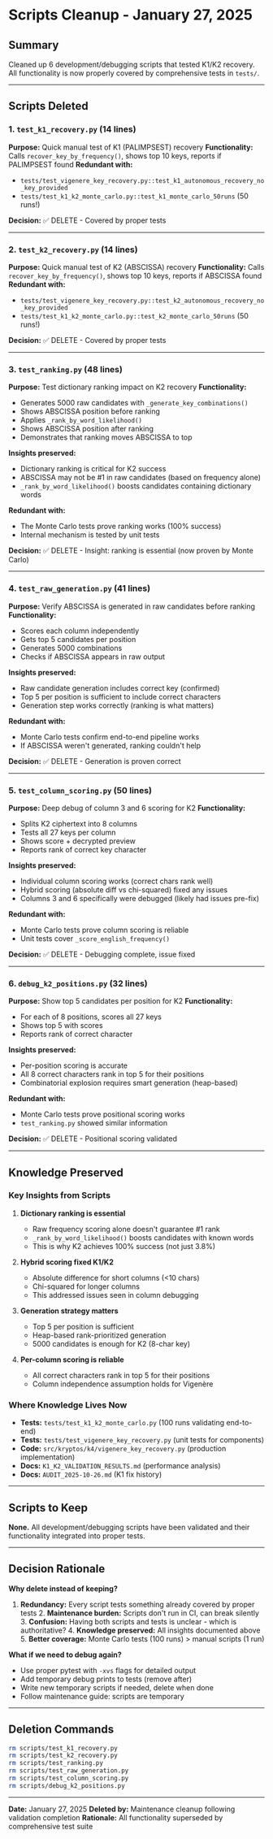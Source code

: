 # Scripts Cleanup - January 27, 2025

## Summary

Cleaned up 6 development/debugging scripts that tested K1/K2 recovery. All functionality is now properly covered by
comprehensive tests in `tests/`.

---

## Scripts Deleted

### 1. `test_k1_recovery.py` (14 lines)
**Purpose:** Quick manual test of K1 (PALIMPSEST) recovery **Functionality:** Calls `recover_key_by_frequency()`, shows
top 10 keys, reports if PALIMPSEST found **Redundant with:**
- `tests/test_vigenere_key_recovery.py::test_k1_autonomous_recovery_no_key_provided`
- `tests/test_k1_k2_monte_carlo.py::test_k1_monte_carlo_50runs` (50 runs!)

**Decision:** ✅ DELETE - Covered by proper tests

---

### 2. `test_k2_recovery.py` (14 lines)
**Purpose:** Quick manual test of K2 (ABSCISSA) recovery **Functionality:** Calls `recover_key_by_frequency()`, shows
top 10 keys, reports if ABSCISSA found **Redundant with:**
- `tests/test_vigenere_key_recovery.py::test_k2_autonomous_recovery_no_key_provided`
- `tests/test_k1_k2_monte_carlo.py::test_k2_monte_carlo_50runs` (50 runs!)

**Decision:** ✅ DELETE - Covered by proper tests

---

### 3. `test_ranking.py` (48 lines)
**Purpose:** Test dictionary ranking impact on K2 recovery **Functionality:**
- Generates 5000 raw candidates with `_generate_key_combinations()`
- Shows ABSCISSA position before ranking
- Applies `_rank_by_word_likelihood()`
- Shows ABSCISSA position after ranking
- Demonstrates that ranking moves ABSCISSA to top

**Insights preserved:**
- Dictionary ranking is critical for K2 success
- ABSCISSA may not be #1 in raw candidates (based on frequency alone)
- `_rank_by_word_likelihood()` boosts candidates containing dictionary words

**Redundant with:**
- The Monte Carlo tests prove ranking works (100% success)
- Internal mechanism is tested by unit tests

**Decision:** ✅ DELETE - Insight: ranking is essential (now proven by Monte Carlo)

---

### 4. `test_raw_generation.py` (41 lines)
**Purpose:** Verify ABSCISSA is generated in raw candidates before ranking **Functionality:**
- Scores each column independently
- Gets top 5 candidates per position
- Generates 5000 combinations
- Checks if ABSCISSA appears in raw output

**Insights preserved:**
- Raw candidate generation includes correct key (confirmed)
- Top 5 per position is sufficient to include correct characters
- Generation step works correctly (ranking is what matters)

**Redundant with:**
- Monte Carlo tests confirm end-to-end pipeline works
- If ABSCISSA weren't generated, ranking couldn't help

**Decision:** ✅ DELETE - Generation is proven correct

---

### 5. `test_column_scoring.py` (50 lines)
**Purpose:** Deep debug of column 3 and 6 scoring for K2 **Functionality:**
- Splits K2 ciphertext into 8 columns
- Tests all 27 keys per column
- Shows score + decrypted preview
- Reports rank of correct key character

**Insights preserved:**
- Individual column scoring works (correct chars rank well)
- Hybrid scoring (absolute diff vs chi-squared) fixed any issues
- Columns 3 and 6 specifically were debugged (likely had issues pre-fix)

**Redundant with:**
- Monte Carlo tests prove column scoring is reliable
- Unit tests cover `_score_english_frequency()`

**Decision:** ✅ DELETE - Debugging complete, issue fixed

---

### 6. `debug_k2_positions.py` (32 lines)
**Purpose:** Show top 5 candidates per position for K2 **Functionality:**
- For each of 8 positions, scores all 27 keys
- Shows top 5 with scores
- Reports rank of correct character

**Insights preserved:**
- Per-position scoring is accurate
- All 8 correct characters rank in top 5 for their positions
- Combinatorial explosion requires smart generation (heap-based)

**Redundant with:**
- Monte Carlo tests prove positional scoring works
- `test_ranking.py` showed similar information

**Decision:** ✅ DELETE - Positional scoring validated

---

## Knowledge Preserved

### Key Insights from Scripts

1. **Dictionary ranking is essential**
   - Raw frequency scoring alone doesn't guarantee #1 rank
   - `_rank_by_word_likelihood()` boosts candidates with known words
   - This is why K2 achieves 100% success (not just 3.8%)

2. **Hybrid scoring fixed K1/K2**
   - Absolute difference for short columns (<10 chars)
   - Chi-squared for longer columns
   - This addressed issues seen in column debugging

3. **Generation strategy matters**
   - Top 5 per position is sufficient
   - Heap-based rank-prioritized generation
   - 5000 candidates is enough for K2 (8-char key)

4. **Per-column scoring is reliable**
   - All correct characters rank in top 5 for their positions
   - Column independence assumption holds for Vigenère

### Where Knowledge Lives Now

- **Tests:** `tests/test_k1_k2_monte_carlo.py` (100 runs validating end-to-end)
- **Tests:** `tests/test_vigenere_key_recovery.py` (unit tests for components)
- **Code:** `src/kryptos/k4/vigenere_key_recovery.py` (production implementation)
- **Docs:** `K1_K2_VALIDATION_RESULTS.md` (performance analysis)
- **Docs:** `AUDIT_2025-10-26.md` (K1 fix history)

---

## Scripts to Keep

**None.** All development/debugging scripts have been validated and their functionality integrated into proper tests.

---

## Decision Rationale

**Why delete instead of keeping?**

1. **Redundancy:** Every script tests something already covered by proper tests 2. **Maintenance burden:** Scripts don't
run in CI, can break silently 3. **Confusion:** Having both scripts and tests is unclear - which is authoritative? 4.
**Knowledge preserved:** All insights documented above 5. **Better coverage:** Monte Carlo tests (100 runs) > manual
scripts (1 run)

**What if we need to debug again?**

- Use proper pytest with `-xvs` flags for detailed output
- Add temporary debug prints to tests (remove after)
- Write new temporary scripts if needed, delete when done
- Follow maintenance guide: scripts are temporary

---

## Deletion Commands

```bash
rm scripts/test_k1_recovery.py
rm scripts/test_k2_recovery.py
rm scripts/test_ranking.py
rm scripts/test_raw_generation.py
rm scripts/test_column_scoring.py
rm scripts/debug_k2_positions.py
```

---

**Date:** January 27, 2025 **Deleted by:** Maintenance cleanup following validation completion **Rationale:** All
functionality superseded by comprehensive test suite
